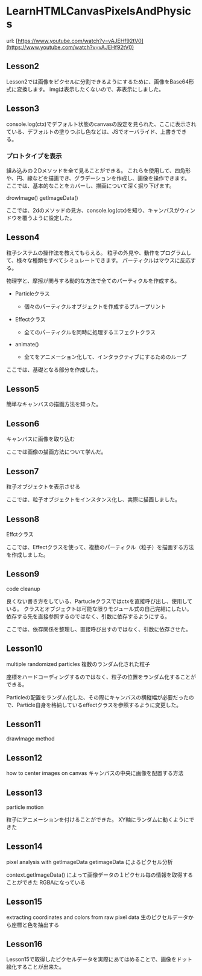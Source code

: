 # LearnHTMLCanvasPixelsAndPhysics
 
url: [https://www.youtube.com/watch?v=vAJEHf92tV0](https://www.youtube.com/watch?v=vAJEHf92tV0)

## Lesson2
Lesson2では画像をピクセルに分割できるようにするために、画像をBase64形式に変換します。
imgは表示したくないので、非表示にしました。

## Lesson3
console.log(ctx)でデフォルト状態のcanvasの設定を見られた、ここに表示されている、デフォルトの塗りつぶし色などは、JSでオーバライド、上書きできる。

### プロトタイプを表示
組み込みの２Dメソッドを全て見ることができる。
これらを使用して、四角形や、円、線などを描画でき、グラデーションを作成し、画像を操作できます。
ここでは、基本的なことをカバーし、描画について深く掘り下げます。

drowImage()
getImageData()

ここでは、2dのメソッドの見方、console.log(ctx)を知り、キャンバスがウィンドウを覆うように設定した。


## Lesson4
粒子システムの操作法を教えてもらえる。
粒子の外見や、動作をプログラムして、様々な種類をすべてシミュレートできます。
パーティクルはマウスに反応する。

物理学と、摩擦が関与する動的な方法で全てのパーティクルを作成する。

- Particleクラス
    - 個々のパーティクルオブジェクトを作成するブループリント

- Effectクラス
    - 全てのパーティクルを同時に処理するエフェクトクラス
- animate()
    - 全てをアニメーション化して、インタラクティブにするためのループ

ここでは、基礎となる部分を作成した。


## Lesson5
簡単なキャンバスの描画方法を知った。

## Lesson6
キャンバスに画像を取り込む

ここでは画像の描画方法について学んだ。

## Lesson7
粒子オブジェクトを表示させる

ここでは、粒子オブジェクトをインスタンス化し、実際に描画しました。

## Lesson8
Effctクラス

ここでは、Effectクラスを使って、複数のパーティクル（粒子）を描画する方法を作成しました。

## Lesson9
code cleanup

良くない書き方をしている、Partucleクラスではctxを直接呼び出し、使用している。
クラスとオブジェクトは可能な限りモジュール式の自己完結にしたい。
依存する先を直接参照するのではなく、引数に依存するようにする。

ここでは、依存関係を整理し、直接呼び出すのではなく、引数に依存させた。

## Lesson10
multiple randomized particles
複数のランダム化された粒子

座標をハードコーディングするのではなく、粒子の位置をランダム化することができる。

Particleの配置をランダム化した、その際にキャンバスの横縦幅が必要だったので、Particle自身を格納しているeffectクラスを参照するように変更した。

## Lesson11
drawImage method

## Lesson12
how to center images on canvas
キャンバスの中央に画像を配置する方法

## Lesson13
particle motion

粒子にアニメーションを付けることができた。
XY軸にランダムに動くようにできた

## Lesson14
pixel analysis with getlmageData
getimageData によるピクセル分析

context.getImageData() によって画像データの１ピクセル毎の情報を取得することができた
RGBAになっている

## Lesson15
extracting coordinates and colors from raw pixel data
生のピクセルデータから座標と色を抽出する

## Lesson16
Lesson15で取得したピクセルデータを実際にあてはめることで、画像をドット絵化することが出来た。
